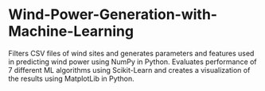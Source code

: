 # Wind-Power-Generation-with-Machine-Learning
Filters CSV files of wind sites and generates parameters and features used in predicting wind power using NumPy in Python. Evaluates performance of 7 different ML algorithms using Scikit-Learn and creates a visualization of the results using MatplotLib in Python.
